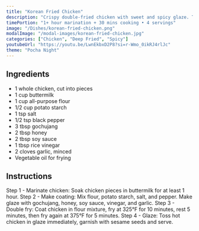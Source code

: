 ```yaml
---
title: "Korean Fried Chicken"
description: "Crispy double-fried chicken with sweet and spicy glaze. The ultimate Korean drinking snack that's crunchy and addictive."
timePortion: "1+ hour marination + 30 mins cooking • 4 servings"
image: "/Dishes/korean-fried-chicken.png"
modalImage: "/modal-images/korean-fried-chicken.jpg"
categories: ["Chicken", "Deep Fried", "Spicy"]
youtubeUrl: "https://youtu.be/LwnEkbxD2P8?si=r-Wmo_0ikRJ4rlJc"
theme: "Pocha Night"
---
```


## Ingredients
- 1 whole chicken, cut into pieces
- 1 cup buttermilk
- 1 cup all-purpose flour
- 1/2 cup potato starch
- 1 tsp salt
- 1/2 tsp black pepper
- 3 tbsp gochujang
- 2 tbsp honey
- 2 tbsp soy sauce
- 1 tbsp rice vinegar
- 2 cloves garlic, minced
- Vegetable oil for frying

## Instructions
Step 1 - Marinate chicken: Soak chicken pieces in buttermilk for at least 1 hour.
Step 2 - Make coating: Mix flour, potato starch, salt, and pepper. Make glaze with gochujang, honey, soy sauce, vinegar, and garlic.
Step 3 - Double fry: Coat chicken in flour mixture, fry at 325°F for 10 minutes, rest 5 minutes, then fry again at 375°F for 5 minutes.
Step 4 - Glaze: Toss hot chicken in glaze immediately, garnish with sesame seeds and serve.